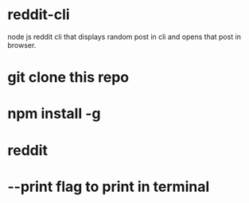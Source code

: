 # reddit-cli
node js reddit cli that displays random post in cli and opens that post in browser.

# git clone this repo
# npm install -g 
# reddit 
# --print flag to print in terminal
